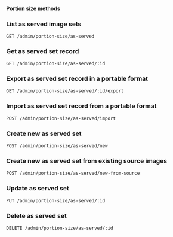 #### Portion size methods

### List as served image sets

`GET /admin/portion-size/as-served`

### Get as served set record

`GET /admin/portion-size/as-served/:id`

### Export as served set record in a portable format

`GET /admin/portion-size/as-served/:id/export`

### Import as served set record from a portable format

`POST /admin/portion-size/as-served/import`


### Create new as served set

`POST /admin/portion-size/as-served/new`

### Create new as served set from existing source images

`POST /admin/portion-size/as-served/new-from-source`

### Update as served set

`PUT /admin/portion-size/as-served/:id`

### Delete as served set

`DELETE /admin/portion-size/as-served/:id`

